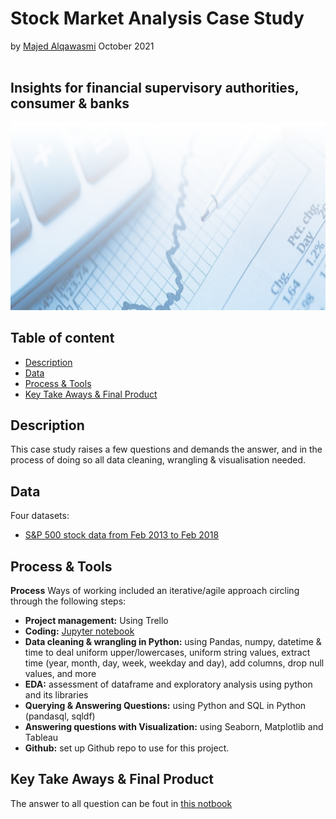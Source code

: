 # Stock Market Analysis Case Study
by [Majed Alqawasmi](https://github.com/MajedAlqawasmi) October 2021
<br/><br/>
##  Insights for financial supervisory authorities, consumer & banks 
<img src="https://github.com/MajedAlqawasmi/stock_market/blob/main/stock_market.png" width="1000" height="300">

## Table of content

- [Description](https://github.com/MajedAlqawasmi/stock_market/blob/main/README.md#description)
- [Data](https://github.com/MajedAlqawasmi/stock_market/blob/main/README.md#data)
- [Process & Tools](https://github.com/MajedAlqawasmi/stock_market/blob/main/README.md#process--tools)
- [Key Take Aways & Final Product](https://github.com/MajedAlqawasmi/stock_market/blob/main/README.md#key-take-aways)

## Description
This case study raises a few questions and demands the answer, and in the process of doing so all data cleaning, wrangling & visualisation needed.

## Data
Four datasets: 
- [S&P 500 stock data from Feb 2013 to Feb 2018](https://www.kaggle.com/camnugent/sandp500?select=all_stocks_5yr.csv) 

## Process & Tools

**Process**
Ways of working included an iterative/agile approach circling through the following steps:

- **Project management:** Using Trello
- **Coding:** [Jupyter notebook](https://github.com/MajedAlqawasmi/final_project_ironhac/blob/main/final_project.ipynb)
- **Data cleaning & wrangling in Python:** using Pandas, numpy, datetime & time to deal uniform upper/lowercases, uniform string values, extract time (year, month, day, week, weekday and day), add columns, drop null values, and more<br/>
- **EDA:** assessment of dataframe and exploratory analysis using python and its libraries<br/>
- **Querying & Answering Questions:** using Python and SQL in Python (pandasql, sqldf)<br/>
- **Answering questions with Visualization:** using Seaborn, Matplotlib and Tableau
- **Github:** set up Github repo to use for this project. <br/>

## Key Take Aways & Final Product

The answer to all question can be fout in [this notbook](https://github.com/MajedAlqawasmi/final_project_ironhac/blob/main/complaints_over_years.PNG)

